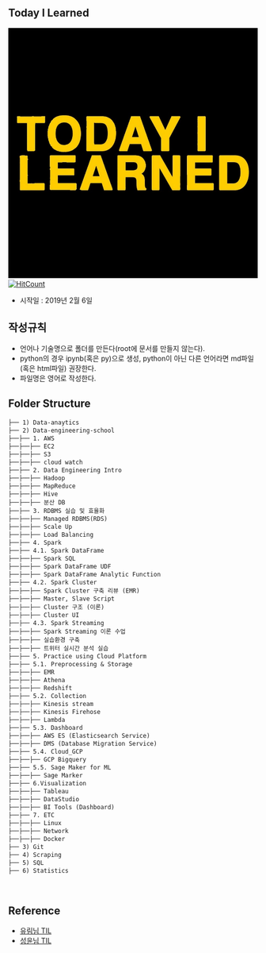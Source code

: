 ## Today I Learned
![today-i-learned](./img/TIL.jpg)
[![HitCount](http://hits.dwyl.io/boys-be-ambitious//TIL.svg)](http://hits.dwyl.io/boys-be-ambitious//TIL)
​
- 시작일 : 2019년 2월 6일
​
## 작성규칙
- 언어나 기술명으로 폴더를 만든다(root에 문서를 만들지 않는다).
- python의 경우 ipynb(혹은 py)으로 생성, python이 아닌 다른 언어라면 md파일(혹은 html파일) 권장한다.
- 파일명은 영어로 작성한다.
​
## Folder Structure
```
├── 1) Data-anaytics
├── 2) Data-engineering-school
├──├── 1. AWS
├──├──├── EC2
├──├──├── S3
├──├──├── cloud watch
├──├── 2. Data Engineering Intro
├──├──├── Hadoop
├──├──├── MapReduce
├──├──├── Hive
├──├──├── 분산 DB
├──├── 3. RDBMS 실습 및 효율화
├──├──├── Managed RDBMS(RDS)
├──├──├── Scale Up
├──├──├── Load Balancing 
├──├── 4. Spark
├──├── 4.1. Spark DataFrame
├──├──├── Spark SQL
├──├──├── Spark DataFrame UDF
├──├──├── Spark DataFrame Analytic Function
├──├── 4.2. Spark Cluster
├──├──├── Spark Cluster 구축 리뷰 (EMR)
├──├──├── Master, Slave Script
├──├──├── Cluster 구조 (이론)
├──├──├── Cluster UI
├──├── 4.3. Spark Streaming
├──├──├── Spark Streaming 이론 수업
├──├──├── 실습환경 구축
├──├──├── 트위터 실시간 분석 실습
├──├── 5. Practice using Cloud Platform
├──├── 5.1. Preprocessing & Storage
├──├──├── EMR
├──├──├── Athena
├──├──├── Redshift
├──├── 5.2. Collection
├──├──├── Kinesis stream
├──├──├── Kinesis Firehose
├──├──├── Lambda
├──├── 5.3. Dashboard
├──├──├── AWS ES (Elasticsearch Service)
├──├──├── DMS (Database Migration Service)
├──├── 5.4. Cloud_GCP
├──├──├── GCP Bigquery
├──├── 5.5. Sage Maker for ML
├──├──├── Sage Marker
├──├── 6.Visualization
├──├──├── Tableau
├──├──├── DataStudio
├──├──├── BI Tools (Dashboard)
├──├── 7. ETC
├──├──├── Linux
├──├──├── Network
├──├──├── Docker
├── 3) Git
├── 4) Scraping
├── 5) SQL
├── 6) Statistics
```
​
## Reference
- [유림님 TIL](https://github.com/milooy/TIL#today-i-learned)
- [성윤님 TIL](https://github.com/zzsza/TIL)
